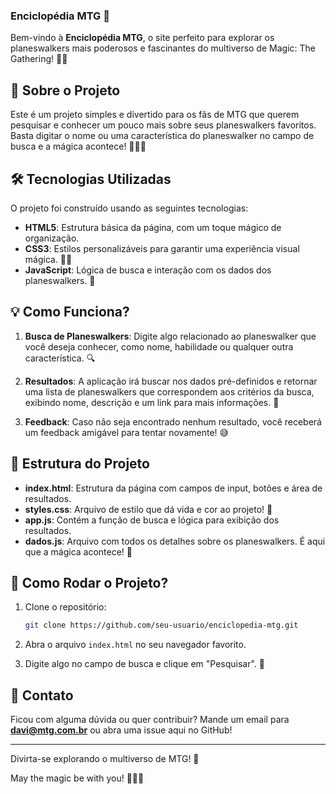 ### Enciclopédia MTG 🌟

Bem-vindo à **Enciclopédia MTG**, o site perfeito para explorar os planeswalkers mais poderosos e fascinantes do multiverso de Magic: The Gathering! 🚀🌌

## 🚀 Sobre o Projeto

Este é um projeto simples e divertido para os fãs de MTG que querem pesquisar e conhecer um pouco mais sobre seus planeswalkers favoritos. Basta digitar o nome ou uma característica do planeswalker no campo de busca e a mágica acontece! 🧙‍♂️✨

## 🛠️ Tecnologias Utilizadas

O projeto foi construído usando as seguintes tecnologias:

- **HTML5**: Estrutura básica da página, com um toque mágico de organização.
- **CSS3**: Estilos personalizáveis para garantir uma experiência visual mágica. 📐🎨
- **JavaScript**: Lógica de busca e interação com os dados dos planeswalkers. 🧩
  
## 💡 Como Funciona?

1. **Busca de Planeswalkers**: Digite algo relacionado ao planeswalker que você deseja conhecer, como nome, habilidade ou qualquer outra característica. 🔍
   
2. **Resultados**: A aplicação irá buscar nos dados pré-definidos e retornar uma lista de planeswalkers que correspondem aos critérios da busca, exibindo nome, descrição e um link para mais informações. 📝

3. **Feedback**: Caso não seja encontrado nenhum resultado, você receberá um feedback amigável para tentar novamente! 😅

## 📝 Estrutura do Projeto

- **index.html**: Estrutura da página com campos de input, botões e área de resultados.
- **styles.css**: Arquivo de estilo que dá vida e cor ao projeto! 🌈
- **app.js**: Contém a função de busca e lógica para exibição dos resultados.
- **dados.js**: Arquivo com todos os detalhes sobre os planeswalkers. É aqui que a mágica acontece! 🔮

## 🎯 Como Rodar o Projeto?

1. Clone o repositório:
   ```bash
   git clone https://github.com/seu-usuario/enciclopedia-mtg.git
   ```
2. Abra o arquivo `index.html` no seu navegador favorito.

3. Digite algo no campo de busca e clique em "Pesquisar". 🚀

## 📩 Contato

Ficou com alguma dúvida ou quer contribuir? Mande um email para **davi@mtg.com.br** ou abra uma issue aqui no GitHub!

---

Divirta-se explorando o multiverso de MTG! 🎉 

May the magic be with you! 🧙‍♂️✨
